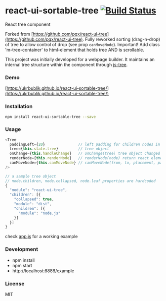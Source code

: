 # react-ui-sortable-tree [![Build Status](https://travis-ci.org/ukrbublik/react-ui-sortable-tree.svg)](https://travis-ci.org/ukrbublik/react-ui-sortable-tree)
React tree component

Forked from [https://github.com/pqx/react-ui-tree](https://github.com/pqx/react-ui-tree). 
Fully reworked sorting (drag-n-drop) of tree to allow control of drop (see prop `canMoveNode`).
Important! Add class 'm-tree-container' to html-element that holds tree AND is scrollable.

This project was initially developed for a webpage builder. It maintains an internal tree structure within the component through [js-tree](https://github.com/wangzuo/js-tree).
### Demo
[https://ukrbublik.github.io/react-ui-sortable-tree/](https://ukrbublik.github.io/react-ui-sortable-tree/)
### Installation
``` sh
npm install react-ui-sortable-tree --save
```
### Usage
``` javascript
<Tree
  paddingLeft={20}               // left padding for children nodes in pixels
  tree={this.state.tree}         // tree object
  onChange={this.handleChange}   // onChange(tree) tree object changed
  renderNode={this.renderNode}   // renderNode(node) return react element
  canMoveNode={this.canMoveNode} // canMoveNode(from, to, placement, parent) return bool
/>

// a sample tree object
// node.children, node.collapsed, node.leaf properties are hardcoded
{
  "module": "react-ui-tree",
  "children": [{
    "collapsed": true,
    "module": "dist",
    "children": [{
      "module": "node.js"
    }]
  }]
}
```
check [app.js](https://github.com/pqx/react-ui-tree/blob/master/example/app.js) for a working example

### Development
- npm install
- npm start
- http://localhost:8888/example

### License
MIT

